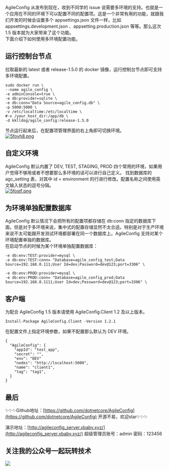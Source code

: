 AgileConfig 从发布到现在，收到不同学的 issue 说需要多环境的支持。也就是一个应用在不同的环境下可以配置不同的配置项。这是一个非常有用的功能，就跟我们开发的时候会设置多个 appsettings.json 文件一样，比如 appsettings.development.json 、appsetting.production.json 等等。那么这次 1.5 版本就为大家带来了这个功能。   
下面介绍下如何使用多环境配置功能。

## 运行控制台节点
拉取最新的 latest 或者 release-1.5.0 的 docker 镜像，运行控制台节点即可支持多环境配置。
```
sudo docker run \
--name agile_config \
-e adminConsole=true \
-e db:provider=sqlite \
-e db:conn="Data Source=agile_config.db" \
-p 5000:5000 \
-v /etc/localtime:/etc/localtime \
#-v /your_host_dir:/app/db \
-d kklldog/agile_config:release-1.5.0
```
节点运行起来后，在配置项管理界面的右上角即可切换环境。   
[![5foyh8.png](https://z3.ax1x.com/2021/10/25/5foyh8.png)](https://imgtu.com/i/5foyh8)
## 自定义环境
AgileConfig 默认内置了 DEV, TEST, STAGING, PROD 四个常用的环境，如果用户觉得不够用或者不想要那么多环境的话可以进行自己定义。
找到数据库的 agc_setting 表，对其中 id = environment 的行进行修改。配置名称之间使用英文输入状态的逗号分隔。   
[![5fostf.png](https://z3.ax1x.com/2021/10/25/5fostf.png)](https://imgtu.com/i/5fostf)   
## 为环境单独配置数据库
AgileConfig 默认情况下会把所有的配置项都存储在 db:conn 指定的数据库下面。但是对于多环境来说，集中式的配置存储显然不太合适。特别是对于生产环境来说不太可能跟开发测试环境都部署在同一个数据库上。AgileConfig 支持对某个环境配置单独的数据库。   
在启动节点的时候为某个环境单独配置数据库：
```
-e db:env:TEST:provider=mysql \
-e db:env:TEST:conn= "Database=agile_config_test;Data Source=192.168.0.111;User Id=dev;Password=dev@123;port=3306" \

-e db:env:PROD:provider=mysql \
-e db:env:PROD:conn= "Database=agile_config_prod;Data Source=192.168.0.1111;User Id=dev;Password=dev@123;port=3306" \
```
## 客户端
为配合 AgileConfig 1.5 版本请使用 AgileConfig.Client 1.2 及以上版本。   
```
Install-Package AgileConfig.Client -Version 1.2.1
```
在配置文件上指定环境参数，如果不配置那么默认为  DEV 环境。
```
{
  "AgileConfig": {
    "appId": "test_app",
    "secret": "",
    "env": "DEV"
    "nodes": "http://localhost:5000",
    "name": "client1",
    "tag": "tag1",
  }
}
```
## 最后

✨✨✨Github地址：[https://github.com/dotnetcore/AgileConfig](https://github.com/dotnetcore/AgileConfig)  开源不易，欢迎star✨✨✨   

演示地址：[http://agileconfig_server.xbaby.xyz/](http://agileconfig_server.xbaby.xyz/)  超级管理员账号：admin 密码：123456   

## 关注我的公众号一起玩转技术   

![](https://ftp.bmp.ovh/imgs/2021/07/53dfa51e55de02e9.jpg)